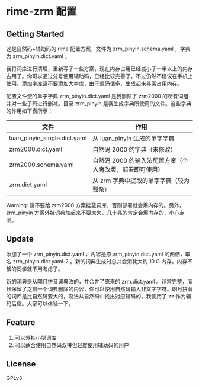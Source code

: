 # rime-zrm 配置

## Getting Started

这是自然码+辅助码的 rime 配置方案，文件为 zrm_pinyin.schema.yaml ，字典为 zrm_pinyin.dict.yaml 。

我将词库进行清理，重新写了一些方案，现在内存占用已经减小了一半以上的内存占用了。你可以通过分号使用辅助码，已经比较完善了。不过仍然不建议在手机上使用。添加字库请不要添加大字库，由于重码很多，生成起来非常占用内存。

配置文件使的单字字典 zrm_pinyin.dict.yaml 是我删除了 zrm2000 的所有词组并对一些子码进行删减。目录 zrm_pinyin 是我生成字典所使用的文件。这些字典的作用如下表所示：

| 文件                           | 作用                              |
| ---------------------------- | ------------------------------- |
| luan_pinyin_single.dict.yaml | 从 luan_pinyin 生成的单字字典           |
| zrm2000.dict.yaml            | 自然码 2000 的字典（未修改）               |
| zrm2000.schema.yaml          | 自然码 2000 的输入法配置方案（个人魔改版，部署即可使用） |
| zrm.dict.yaml                | 从 zrm 字典中提取的单字字典（较为驳杂）          |

Warning: 请不要给 zrm2000 方案挂载词库，否则部署就会爆内存的。另外，zrm_pinyin 方案外挂词典加起来不要太大，几十兆的肯定会爆内存的，小心点测。

## Update

添加了一个 zrm_pinyin.dict.yaml ，内容是原 zrm_pinyin.dict.yaml 的两倍，取名 zrm_pinyin.dict.yaml-2 。新的词典生成时总共会消耗大约 10 G 内存。内存不够的同学就不用考虑了。

新的词典是从朙月拼音词典改的，并合并了原来的 zrm.dict.yaml 。非常完整，而且保留了之前一个词典删除的内容，你可以使用自然码输入非文字字符。朙月拼音的词库是比自然码要大的，没法从自然码中找出对应辅码的，我使用了 zz 作为辅码后缀。大家可以体验一下。

## Feature

1. 可以外挂小型词库
2. 可以适合使用自然码双拼但轻度使用辅助码的用户

## License

GPLv3.